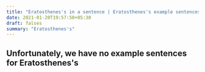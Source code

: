 ```yaml
---
title: "Eratosthenes's in a sentence | Eratosthenes's example sentences"
date: 2021-01-20T19:57:50+05:30
draft: falses
summary: "Eratosthenes's"
---
```

## Unfortunately, we have no example sentences for Eratosthenes's                 
